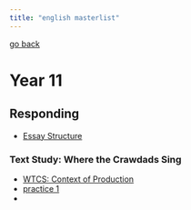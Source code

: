 ```yaml
---
title: "english masterlist"
---
```

[go back](notes/notes.md)

# Year 11
## Responding
- [Essay Structure](notes/AE/english/ESSAY-STRUCTURE.md)
### Text Study: Where the Crawdads Sing
- [WTCS: Context of Production](notes/AE/english/WTCS-CONTEXT.md)
- [practice 1](notes/AE/english/WTCS-PRAC1.md)
- 